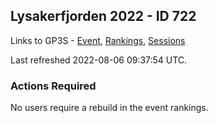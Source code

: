 ## Lysakerfjorden 2022 - ID 722

Links to GP3S - [Event](https://www.gps-speedsurfing.com/default.aspx?mnu=event&val=722), [Rankings](https://www.gps-speedsurfing.com/default.aspx?mnu=eventranking&val=722), [Sessions](https://www.gps-speedsurfing.com/default.aspx?mnu=eventsessions&val=722)

Last refreshed 2022-08-06 09:37:54 UTC.

### Actions Required

No users require a rebuild in the event rankings.

